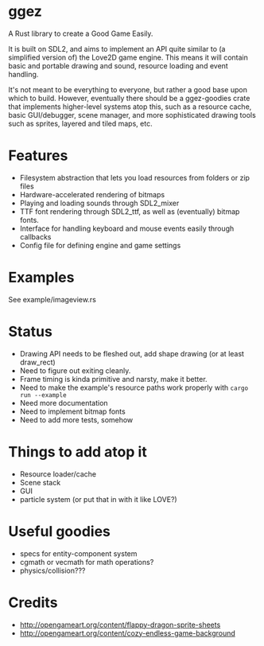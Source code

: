 # ggez

A Rust library to create a Good Game Easily.

It is built on SDL2, and aims to implement an API quite similar to (a simplified version of) the Love2D game
engine.  This means it will contain basic and portable drawing and sound, resource loading and event handling.

It's not meant to be everything to everyone, but rather a good base upon which to build.  However, eventually
there should be a ggez-goodies crate that implements higher-level systems atop this, such as a resource cache,
basic GUI/debugger, scene manager, and more sophisticated drawing tools such as sprites, layered and tiled maps,
etc.


# Features

* Filesystem abstraction that lets you load resources from folders or zip files
* Hardware-accelerated rendering of bitmaps
* Playing and loading sounds through SDL2_mixer
* TTF font rendering through SDL2_ttf, as well as (eventually) bitmap fonts.
* Interface for handling keyboard and mouse events easily through callbacks
* Config file for defining engine and game settings

# Examples

See example/imageview.rs

# Status

* Drawing API needs to be fleshed out, add shape drawing (or at least draw_rect)
* Need to figure out exiting cleanly.
* Frame timing is kinda primitive and narsty, make it better.
* Need to make the example's resource paths work properly with `cargo run --example`
* Need more documentation
* Need to implement bitmap fonts
* Need to add more tests, somehow

# Things to add atop it

* Resource loader/cache
* Scene stack
* GUI
* particle system (or put that in with it like LOVE?)

# Useful goodies

* specs for entity-component system
* cgmath or vecmath for math operations?
* physics/collision???

# Credits

* http://opengameart.org/content/flappy-dragon-sprite-sheets
* http://opengameart.org/content/cozy-endless-game-background
